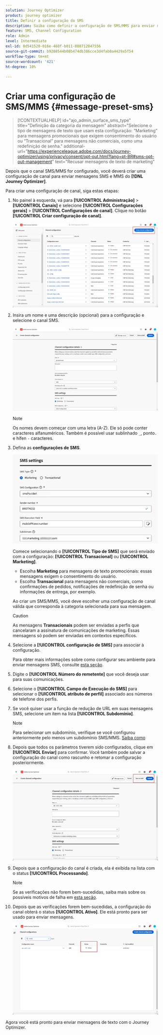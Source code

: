 ```yaml
---
solution: Journey Optimizer
product: journey optimizer
title: Definir a configuração do SMS
description: Saiba como definir a configuração de SMS/MMS para enviar mensagens de texto com o Journey Optimizer
feature: SMS, Channel Configuration
role: Admin
level: Intermediate
exl-id: 0d541520-016e-468f-b011-808712847556
source-git-commit: b9208544b08b474db386cce3d4fab0a4429a5f54
workflow-type: tm+mt
source-wordcount: '421'
ht-degree: 10%

---
```


# Criar uma configuração de SMS/MMS {#message-preset-sms}

>[!CONTEXTUALHELP]
>id="ajo_admin_surface_sms_type"
>title="Definição da categoria da mensagem"
>abstract="Selecione o tipo de mensagens de texto que usam esta configuração: “Marketing” para mensagens promocionais que exigem consentimento do usuário ou “Transacional” para mensagens não comerciais, como uma redefinição de senha."
>additional-url="https://experienceleague.adobe.com/docs/journey-optimizer/using/privacy/consent/opt-out.html?lang=pt-BR#sms-opt-out-management" text="Recusar mensagens de texto de marketing"

Depois que o canal SMS/MMS for configurado, você deverá criar uma configuração de canal para enviar mensagens SMS e MMS do **[!DNL Journey Optimizer]**.

Para criar uma configuração de canal, siga estas etapas:

1. No painel à esquerda, vá para **[!UICONTROL Administração]** > **[!UICONTROL Canais]** e selecione **[!UICONTROL Configurações gerais]** > **[!UICONTROL Configurações de canal]**. Clique no botão **[!UICONTROL Criar configuração de canal]**.

   ![](assets/preset-create.png)

1. Insira um nome e uma descrição (opcional) para a configuração e selecione o canal SMS.

   ![](assets/sms-create-surface.png)

   >[!NOTE]
   >
   > Os nomes devem começar com uma letra (A-Z). Ele só pode conter caracteres alfanuméricos. Também é possível usar sublinhado `_`, ponto`.` e hífen `-` caracteres.

1. Defina as **configurações de SMS**.

   ![](assets/sms-surface-settings.png)

   Comece selecionando o **[!UICONTROL Tipo de SMS]** que será enviado com a configuração: **[!UICONTROL Transacional]** ou **[!UICONTROL Marketing]**.

   * Escolha **Marketing** para mensagens de texto promocionais: essas mensagens exigem o consentimento do usuário.
   * Escolha **Transacional** para mensagens não comerciais, como confirmações de pedidos, notificações de redefinição de senha ou informações de entrega, por exemplo.

   Ao criar um SMS/MMS, você deve escolher uma configuração de canal válida que corresponda à categoria selecionada para sua mensagem.

   >[!CAUTION]
   >
   >As mensagens **Transacionais** podem ser enviadas a perfis que cancelaram a assinatura de comunicações de marketing. Essas mensagens só podem ser enviadas em contextos específicos.

1. Selecione a **[!UICONTROL configuração de SMS]** para associar à configuração.

   Para obter mais informações sobre como configurar seu ambiente para enviar mensagens SMS, consulte [esta seção](#create-api).

1. Digite o **[!UICONTROL Número do remetente]** &#x200B;que você deseja usar para suas comunicações.

1. Selecione o **[!UICONTROL Campo de Execução do SMS]** para selecionar o **[!UICONTROL atributo de perfil]** associado aos números de telefone dos perfis.

1. Se você quiser usar a função de redução de URL em suas mensagens SMS, selecione um item na lista **[!UICONTROL Subdomínio]**.

   >[!NOTE]
   >
   >Para selecionar um subdomínio, verifique se você configurou anteriormente pelo menos um subdomínio SMS/MMS. [Saiba como](sms-subdomains.md)

1. Depois que todos os parâmetros tiverem sido configurados, clique em **[!UICONTROL Enviar]** para confirmar. Você também pode salvar a configuração do canal como rascunho e retomar a configuração posteriormente.

   ![](assets/sms-submit-surface.png)

1. Depois que a configuração do canal é criada, ela é exibida na lista com o status **[!UICONTROL Processando]**.

   >[!NOTE]
   >
   >Se as verificações não forem bem-sucedidas, saiba mais sobre os possíveis motivos de falha em [esta seção](#monitor-channel-surfaces).

1. Depois que as verificações forem bem-sucedidas, a configuração do canal obterá o status **[!UICONTROL Ativo]**. Ele está pronto para ser usado para enviar mensagens.

   ![](assets/preset-active.png)

Agora você está pronto para enviar mensagens de texto com o Journey Optimizer.
